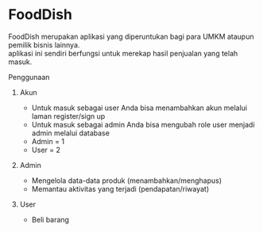 # FoodDish

FoodDish merupakan aplikasi yang diperuntukan bagi para UMKM ataupun pemilik bisnis lainnya. <br>
aplikasi ini sendiri berfungsi untuk merekap hasil penjualan yang telah masuk. <br>

Penggunaan
1. Akun
   - Untuk masuk sebagai user Anda bisa menambahkan akun melalui laman register/sign up
   - Untuk masuk sebagai admin Anda bisa mengubah role user menjadi admin melalui database
   - Admin = 1
   - User = 2

2. Admin
   - Mengelola data-data produk (menambahkan/menghapus)
   - Memantau aktivitas yang terjadi (pendapatan/riwayat)

3. User
   - Beli barang
